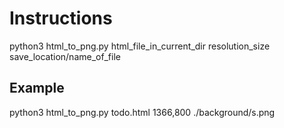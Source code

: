 # Instructions

python3 html_to_png.py html_file_in_current_dir resolution_size save_location/name_of_file

## Example

python3 html_to_png.py todo.html 1366,800 ./background/s.png
